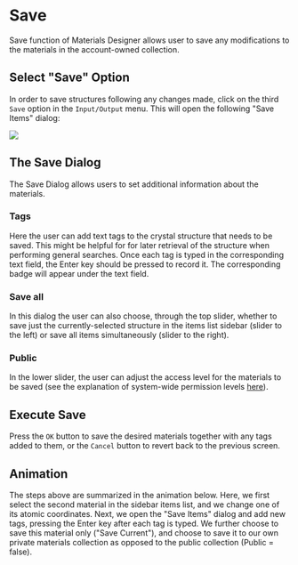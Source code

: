 # Save

Save function of Materials Designer allows user to save any modifications to the materials in the account-owned collection.

## Select "Save" Option

In order to save structures following any changes made, click on the third `Save` <i class="zmdi zmdi-floppy zmdi-hc-border"></i> option in the `Input/Output` menu. This will open the following "Save Items" dialog:

<img src="/images/save-items.png"/>

## The Save Dialog

The Save Dialog allows users to set additional information about the materials.

### Tags

Here the user can add text tags to the crystal structure that needs to be saved. This might be helpful for for later retrieval of the structure when performing general searches. Once each tag is typed in the corresponding text field, the Enter key should be pressed to record it. The corresponding badge will appear under the text field. 

### Save all

In this dialog the user can also choose, through the top slider, whether to save just the currently-selected structure in the items list sidebar (slider to the left) or save all items simultaneously (slider to the right). 

### Public

In the lower slider, the user can adjust the access level for the materials to be saved (see the explanation of system-wide permission levels [here](../../../site-policy/sharing-policy/#special-system-wide-permissions)). 

## Execute Save

Press the `OK` button to save the desired materials together with any tags added to them, or the `Cancel` button to revert back to the previous screen.

## Animation

The steps above are summarized in the animation below. Here, we first select the second material in the sidebar items list, and we change one of its atomic coordinates. Next, we open the "Save Items" dialog and add new tags, pressing the Enter key after each tag is typed. We further choose to save this material only ("Save Current"), and choose to save it to our own private materials collection as opposed to the public collection (Public = false).

<img data-gifffer="/images/SaveMaterialsDesigner.gif" />
